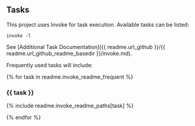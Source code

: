 ## Tasks

This project uses Invoke for task execution. Available tasks can be listed:

`invoke -l`

See [Additional Task Documentation]({{ readme.url_github }}/{{ readme.url_github_readme_basedir }}/invoke.md).

Frequently used tasks will include:

{% for task in readme.invoke_readme_frequent %}
### {{ task }}

{% include readme.invoke_readme_paths[task] %} 

{% endfor %}

